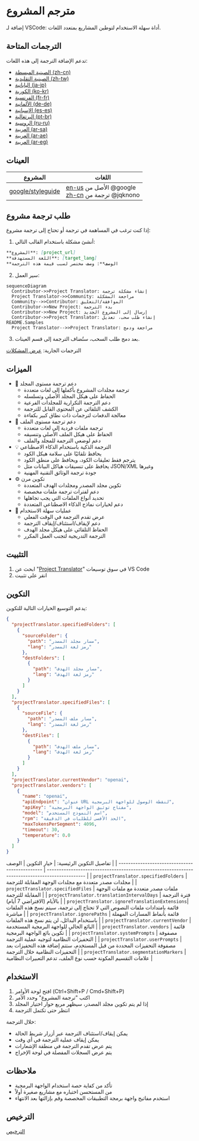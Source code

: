 # مترجم المشروع

إضافة لـ VSCode: أداة سهلة الاستخدام لتوطين المشاريع بمتعدد اللغات.

## الترجمات المتاحة

تدعم الإضافة الترجمة إلى هذه اللغات:

- [الصينية المبسطة (zh-cn)](./readmes/README.zh-cn.md)
- [الصينية التقليدية (zh-tw)](./readmes/README.zh-tw.md)
- [اليابانية (ja-jp)](./readmes/README.ja-jp.md)
- [الكورية (ko-kr)](./readmes/README.ko-kr.md)
- [الفرنسية (fr-fr)](./readmes/README.fr-fr.md)
- [الألمانية (de-de)](./readmes/README.de-de.md)
- [الإسبانية (es-es)](./readmes/README.es-es.md)
- [البرتغالية (pt-br)](./readmes/README.pt-br.md)
- [الروسية (ru-ru)](./readmes/README.ru-ru.md)
- [العربية (ar-sa)](./readmes/README.ar-sa.md)
- [العربية (ar-ae)](./readmes/README.ar-ae.md)
- [العربية (ar-eg)](./readmes/README.ar-eg.md)

## العينات

| المشروع                                                   | اللغات                                                                                                                                                 |
| --------------------------------------------------------- | --------------------------------------------------------------------------------------------------------------------------------------------------------- |
| [google/styleguide](https://github.com/google/styleguide) | [en-us](https://github.com/google/styleguide) الأصل من @google<br>[zh-cn](https://github.com/Project-Translation/styleguide-zh-cn) ترجمة من @jqknono |

## طلب ترجمة مشروع

إذا كنت ترغب في المساهمة في ترجمة أو تحتاج إلى ترجمة مشروع:

1. أنشئ مشكلة باستخدام القالب التالي:

```md
**المشروع**: [project_url]
**اللغة المستهدفة**: [target_lang]
**الوصف**: وصف مختصر لسبب قيمة هذه الترجمة
```

2. سير العمل:

```mermaid
sequenceDiagram
  Contributor->>Project Translator: إنشاء مشكلة ترجمة
  Project Translator->>Community: مراجعة المشكلة
  Community-->>Contributor: الموافقة/التعليق
  Contributor->>New Project: بدء الترجمة
  Contributor->>New Project: إرسال إلى المشروع الجديد
  Contributor->>Project Translator: إنشاء طلب سحب، تعديل README.Samples
  Project Translator-->>Project Translator: مراجعة ودمج
```

3. بعد دمج طلب السحب، ستُضاف الترجمة إلى قسم العينات.

الترجمات الجارية: [عرض المشكلات](https://github.com/Project-Translation/project_translator/issues)

## الميزات
- 📁 دعم ترجمة مستوى المجلد
  - ترجمة مجلدات المشروع بأكملها إلى لغات متعددة
  - الحفاظ على هيكل المجلد الأصلي وتسلسله
  - دعم الترجمة التكرارية للمجلدات الفرعية
  - الكشف التلقائي عن المحتوى القابل للترجمة
  - معالجة الدفعات لترجمات ذات نطاق كبير بكفاءة
- 📄 دعم ترجمة مستوى الملف
  - ترجمة ملفات فردية إلى لغات متعددة
  - الحفاظ على هيكل الملف الأصلي وتنسيقه
  - دعم لوضعي الترجمة للمجلد والملف
- 💡 الترجمة الذكية باستخدام الذكاء الاصطناعي
  - يحافظ تلقائيًا على سلامة هيكل الكود
  - يترجم فقط تعليقات الكود، ويحافظ على منطق الكود
  - يحافظ على تنسيقات هياكل البيانات مثل JSON/XML وغيرها
  - جودة ترجمة الوثائق التقنية المهنية
- ⚙️ تكوين مرن
  - تكوين مجلد المصدر ومجلدات الهدف المتعددة
  - دعم لفترات ترجمة ملفات مخصصة
  - تحديد أنواع الملفات التي يجب تجاهلها
  - دعم لخيارات نماذج الذكاء الاصطناعي المتعددة
- 🚀 عمليات سهلة الاستخدام
  - عرض تقدم الترجمة في الوقت الفعلي
  - دعم لإيقاف/استئناف/إيقاف الترجمة
  - الحفاظ التلقائي على هيكل مجلد الهدف
  - الترجمة التدريجية لتجنب العمل المكرر

## التثبيت

1. ابحث عن "[Project Translator](https://marketplace.visualstudio.com/items?itemName=techfetch-dev.project-translator)" في سوق توسيعات VS Code
2. انقر على تثبيت

## التكوين

يدعم التوسيع الخيارات التالية للتكوين:

```json
{
  "projectTranslator.specifiedFolders": [
    {
      "sourceFolder": {
        "path": "مسار مجلد المصدر",
        "lang": "رمز لغة المصدر"
      },
      "destFolders": [
        {
          "path": "مسار مجلد الهدف",
          "lang": "رمز لغة الهدف"
        }
      ]
    }
  ],
  "projectTranslator.specifiedFiles": [
    {
      "sourceFile": {
        "path": "مسار ملف المصدر",
        "lang": "رمز لغة المصدر"
      },
      "destFiles": [
        {
          "path": "مسار ملف الهدف",
          "lang": "رمز لغة الهدف"
        }
      ]
    }
  ],
  "projectTranslator.currentVendor": "openai",
  "projectTranslator.vendors": [
    {
      "name": "openai",
      "apiEndpoint": "عنوان URL لنقطة الوصول للواجهة البرمجية",
      "apiKey": "مفتاح توثيق الواجهة البرمجية",
      "model": "اسم النموذج المستخدم",
      "rpm": "الحد الأقصى للطلبات في الدقيقة",
      "maxTokensPerSegment": 4096,
      "timeout": 30,
      "temperature": 0.0
    }
  ]
}
```

تفاصيل التكوين الرئيسية:
| خيار التكوين                                   | الوصف                                                                                          |
| ---------------------------------------------- | ---------------------------------------------------------------------------------------------- |
| `projectTranslator.specifiedFolders`           | مجلدات مصدر متعددة مع مجلدات الوجهة المقابلة للترجمة                                          |
| `projectTranslator.specifiedFiles`             | ملفات مصدر متعددة مع ملفات الوجهة المقابلة للترجمة                                            |
| `projectTranslator.translationIntervalDays`    | فترة الترجمة بالأيام (الافتراضي 7 أيام)                                                        |
| `projectTranslator.ignoreTranslationExtensions`| قائمة بامتدادات ملفات النصوص التي لا تحتاج إلى ترجمة، سيتم نسخ هذه الملفات مباشرة                |
| `projectTranslator.ignorePaths`                | قائمة بأنماط المسارات المهملة باستخدام البدائل، لن يتم نسخ هذه الملفات                         |
| `projectTranslator.currentVendor`              | البائع الحالي للواجهة البرمجية المستخدمة                                                           |
| `projectTranslator.vendors`                    | قائمة تكوين بائع الواجهة البرمجية                                                                  |
| `projectTranslator.systemPrompts`              | مصفوفة التحفيزات النظامية لتوجيه عملية الترجمة                                                  |
| `projectTranslator.userPrompts`                | مصفوفة التحفيزات المحددة من قبل المستخدم، ستتم إضافة هذه التحفيزات بعد التحفيزات النظامية خلال الترجمة |
| `projectTranslator.segmentationMarkers`        | علامات التقسيم المكونة حسب نوع الملف، تدعم التعبيرات النظامية                                     |

## الاستخدام

1. افتح لوحة الأوامر (Ctrl+Shift+P / Cmd+Shift+P)
2. اكتب "ترجمة المشروع" وحدد الأمر
3. إذا لم يتم تكوين مجلد المصدر، سيظهر مربع حوار اختيار المجلد
4. انتظر حتى تكتمل الترجمة

خلال الترجمة:

- يمكن إيقاف/استئناف الترجمة عبر أزرار شريط الحالة
- يمكن إيقاف عملية الترجمة في أي وقت
- يتم عرض تقدم الترجمة في منطقة الإشعارات
- يتم عرض السجلات المفصلة في لوحة الإخراج

## ملاحظات

- تأكد من كفاية حصة استخدام الواجهة البرمجية
- من المستحسن اختباره مع مشاريع صغيرة أولاً
- استخدم مفاتيح واجهة برمجة التطبيقات المخصصة وقم بإزالتها بعد الانتهاء

## الترخيص

[الترخيص](LICENSE)